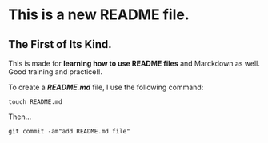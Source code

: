# This is a new README file.
## The First of Its Kind.
This is made for **learning how to use README files** and Marckdown as well. Good training and practice!!.

To create a ***README.md*** file, I use the following command:
```
touch README.md
```
Then...
```
git commit -am"add README.md file"
```
